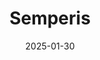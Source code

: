 ---  
layout: startup_page  
title: "Semperis"  
id: "semperis.com"  
permalink: "/semperissemperis.com01302025/"  
website: "http://www.semperis.com"  
funding_round: "Strategic Growth Financing"  
funding_amount: "$125M"  
investors: "J. P. Morgan, Hercules Capital, Insight Partners, KKR, Paladin Capital Group, Ten Eleven Ventures"  
about: "Semperis is a pioneer in identity-driven cyber resilience, providing a comprehensive solution for enterprises combatting identity-based attacks in Active Directory and Entra ID environments. The company's AI-powered technology protects over 100 million identities from cyberattacks, data breaches and operational errors. They help organizations recover quickly from ransomware and other data integrity emergencies."  
markets: "Cybersecurity, Identity Management, IT Security"  
hq: "Hoboken, New Jersey, United States"  
founded_year: "2013"  
linkedin: "https://www.linkedin.com/company/semperis"  
twitter: "https://twitter.com/semperistech"  
instagram: ""  
facebook: "https://www.facebook.com/SemperisTech"  
crunchbase: "https://www.crunchbase.com/organization/semperis"  
pitchbook: "https://pitchbook.com/profiles/company/98429-23"  

date_display: "30-Jan-2025"  
date: "2025-01-30"

# SEO Optimization  
meta_title: "Semperis - Strategic Growth Financing Funding ($125M)"  
meta_description: "Semperis, Semperis is a pioneer in identity-driven cyber resilience, providing a comprehensive solution for enterprises combatting identity-based attacks in Act..."  
meta_keywords: "Semperis, Cybersecurity, Identity Management, IT Security, Strategic Growth Financing funding"  
canonical_url: "https://startup.projectstartups.com/semperissemperis.com01302025/"  
---